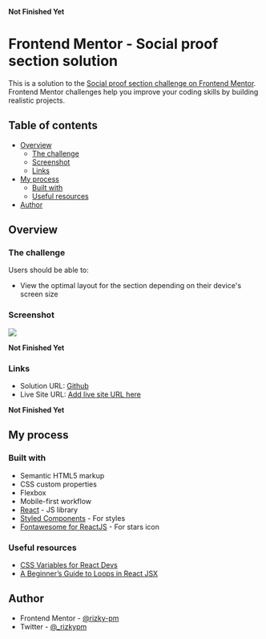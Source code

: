 **Not Finished Yet**

# Frontend Mentor - Social proof section solution

This is a solution to the [Social proof section challenge on Frontend Mentor](https://www.frontendmentor.io/challenges/social-proof-section-6e0qTv_bA). Frontend Mentor challenges help you improve your coding skills by building realistic projects.

## Table of contents

-   [Overview](#overview)
    -   [The challenge](#the-challenge)
    -   [Screenshot](#screenshot)
    -   [Links](#links)
-   [My process](#my-process)
    -   [Built with](#built-with)
    -   [Useful resources](#useful-resources)
-   [Author](#author)

## Overview

### The challenge

Users should be able to:

-   View the optimal layout for the section depending on their device's screen size

### Screenshot

![](./screenshot.jpg)

**Not Finished Yet**

### Links

-   Solution URL: [Github](https://github.com/rizky-pm/fm_social-proof-section)
-   Live Site URL: [Add live site URL here](https://your-live-site-url.com)

**Not Finished Yet**

## My process

### Built with

-   Semantic HTML5 markup
-   CSS custom properties
-   Flexbox
-   Mobile-first workflow
-   [React](https://reactjs.org/) - JS library
-   [Styled Components](https://styled-components.com/) - For styles
-   [Fontawesome for ReactJS](https://fontawesome.com/v5.15/how-to-use/on-the-web/using-with/react) - For stars icon

### Useful resources

-   [CSS Variables for React Devs](https://www.joshwcomeau.com/css/css-variables-for-react-devs/)
-   [A Beginner’s Guide to Loops in React JSX](https://www.telerik.com/blogs/beginners-guide-loops-in-react-jsx)

## Author

-   Frontend Mentor - [@rizky-pm](https://www.frontendmentor.io/profile/rizky-pm)
-   Twitter - [@\_rizkypm](https://twitter.com/_rizkypm)
